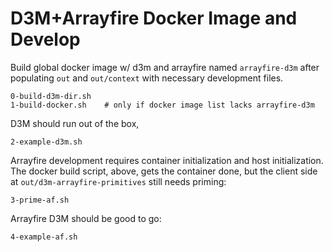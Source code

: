 # D3M+Arrayfire Docker Image and Develop

Build global docker image w/ d3m and arrayfire named `arrayfire-d3m`
after populating `out` and `out/context` with necessary development
files.

    0-build-d3m-dir.sh
    1-build-docker.sh    # only if docker image list lacks arrayfire-d3m

D3M should run out of the box,

    2-example-d3m.sh

Arrayfire development requires container initialization and host
initialization. The docker build script, above, gets the container
done, but the client side at `out/d3m-arrayfire-primitives` still
needs priming:

    3-prime-af.sh

Arrayfire D3M should be good to go:

    4-example-af.sh
